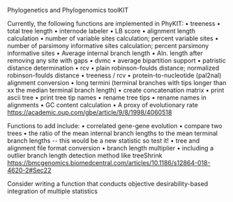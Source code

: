 Phylogenetics and Phylogenomics toolKIT

Currently, the following functions are implemented in PhyKIT:
• treeness
• total tree length
• internode labeler
• LB score
• alignment length calculation
• number of variable sites calculation; percent variable sites
• number of parsimony informative sites calculation; percent parsimony informative sites
• Average internal branch length
• Aln. length after removing any site with gaps
• dvmc
• average bipartition support
• patristic distance determination
• rcv
• plain robinson-foulds distance; normalized robinson-foulds distance
• treeness / rcv
• protein-to-nucleotide (pal2nal) alignment conversion
• long termini (terminal branches with tips longer than xx the median terminal branch length)
• create concatenation matrix
• print ascii tree
• print tree tip names
• rename tree tips
• rename names in alignments
• GC content calculation
• A proxy of evolutionary rate https://academic.oup.com/gbe/article/9/8/1998/4060518

Functions to add include:
• correlated gene-gene evolution
• compare two trees
• the ratio of the mean internal branch lengths to the mean terminal branch lengths -- this would be a new statistic so test it!
• tree and alignment file format conversion
• branch length multiplier
• including a outlier branch length detection method like treeShrink https://bmcgenomics.biomedcentral.com/articles/10.1186/s12864-018-4620-2#Sec22


Consider writing a function that conducts objective desirability-based integration of multiple statistics